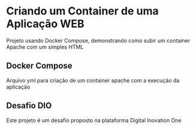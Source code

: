 # Criando um Container de uma Aplicação WEB

Projeto usando Docker Compose, demonstrando como subir um container Apache com um simples HTML

## Docker Compose

Arquivo yml para criação de um container apache com a execução da aplicação

## Desafio DIO

Este projeto é um desafio proposto na plataforma Digital Inovation One